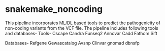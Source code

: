 # snakemake_noncoding
This pipeline incorporates ML/DL based tools to predict the pathogenicity of non-coding variants from the VCF file.
The pipeline includes following tools and databases-
Tools-
Cscape
Candra
Funseq2
Annovar
Cadd
Fathom
Sift

Databases-
Refgene
Gewascatalog
Avsnp
Clinvar
gnomad
dbnsfp
